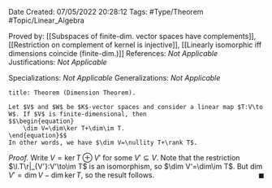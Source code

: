 <div class="topSpace"></div>

Date Created: 07/05/2022 20:28:12
Tags: #Type/Theorem #Topic/Linear_Algebra

Proved by: [[Subspaces of finite-dim. vector spaces have complements]], [[Restriction on complement of kernel is injective]], [[Linearly isomorphic iff dimensions coincide (finite-dim.)]]
References: _Not Applicable_
Justifications: _Not Applicable_

Specializations: _Not Applicable_
Generalizations: _Not Applicable_

``` ad-Theorem
title: Theorem (Dimension Theorem).

Let $V$ and $W$ be $K$-vector spaces and consider a linear map $T:V\to W$. If $V$ is finite-dimensional, then
$$\begin{equation}
    \dim V=\dim\ker T+\dim\im T.
\end{equation}$$
In other words, we have $\dim V=\nullity T+\rank T$.

```

<i>Proof.</i> Write $V=\ker T\oplus V'$ for some $V'\subseteq V$. Note that the restriction $\l.T\r|_{V'}:V'\to\im T$ is an isomorphism, so $\dim V'=\dim\im T$. But $\dim V'=\dim V-\dim\ker T$, so the result follows.<span style="float:right;">$\blacksquare$</span>
